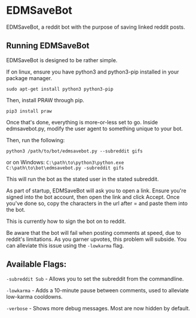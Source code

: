 # EDMSaveBot
EDMSaveBot, a reddit bot with the purpose of saving linked reddit posts.

## Running EDMSaveBot
EDMSaveBot is designed to be rather simple.

If on linux, ensure you have python3 and python3-pip installed in your package manager.

`sudo apt-get install python3 python3-pip`

Then, install PRAW through pip.

`pip3 install praw`

Once that's done, everything is more-or-less set to go.
Inside edmsavebot.py, modify the user agent to something unique to your bot.

Then, run the following:

`python3 /path/to/bot/edmsavebot.py --subreddit gifs`


or on Windows:
`C:\path\to\python3\python.exe C:\path\to\bot\edmsavebot.py -subreddit gifs`

This will run the bot as the stated user in the stated subreddit.

As part of startup, EDMSaveBot will ask you to open a link.
Ensure you're signed into the bot account, then open the link and click Accept.
Once you've done so, copy the characters in the url after = and paste them into the bot.

This is currently how to sign the bot on to reddit.

Be aware that the bot will fail when posting comments at speed, due to reddit's limitations.
As you garner upvotes, this problem will subside. You can alleviate this issue using the `-lowkarma` flag.

## Available Flags:
`-subreddit Sub` - Allows you to set the subreddit from the commandline.

`-lowkarma` - Adds a 10-minute pause between comments, used to alleviate low-karma cooldowns.

`-verbose` - Shows more debug messages. Most are now hidden by default.
